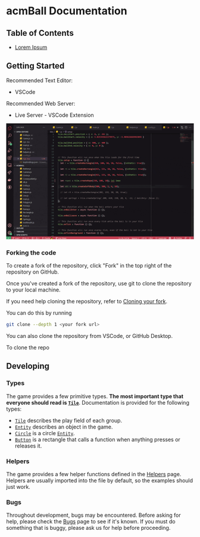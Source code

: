 # acmBall Documentation

## Table of Contents

- [Lorem Ipsum](.)

## Getting Started

Recommended Text Editor:

- VSCode

Recommended Web Server:

- Live Server - VSCode Extension

![](./images/installLiveServer.gif)

### Forking the code

To create a fork of the repository, click "Fork" in the top right of the
repository on GitHub.

Once you've created a fork of the repository, use git to clone the repository to
your local machine.

If you need help cloning the repository, refer to [Cloning your
fork](./cloningYourFork.md).

You can do this by running

```bash
git clone --depth 1 <your fork url>
```

You can also clone the repository from VSCode, or GitHub Desktop.

To clone the repo

## Developing

### Types

The game provides a few primitive types. **The most important type that everyone
should read is [`Tile`](Tile.md)**. Documentation is provided for the following
types:

- [`Tile`](Tile.md) describes the play field of each group.
- [`Entity`](Entity.md) describes an object in the game.
- [`Circle`](Circle.md) is a circle [`Entity`](Entity.md).
- [`Button`](Button.md) is a rectangle that calls a function when anything
  presses or releases it.

### Helpers

The game provides a few helper functions defined in the [Helpers](helpers.md)
page. Helpers are usually imported into the file by default, so the examples
should just work.

### Bugs

Throughout development, bugs may be encountered. Before asking for help, please
check the [Bugs](Bugs.md) page to see if it's known. If you must do something
that is buggy, please ask us for help before proceeding.
